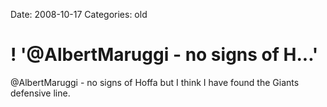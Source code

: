 Date: 2008-10-17
Categories: old

# ! '@AlbertMaruggi - no signs of H...'

@AlbertMaruggi - no signs of Hoffa but I think I have found the Giants defensive line.
